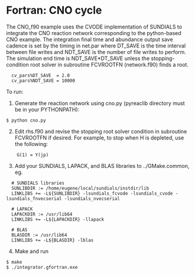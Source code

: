 # Fortran: CNO cycle

The CNO_f90 example uses the CVODE implementation of SUNDIALS to
integrate the CNO reaction network corresponding to the python-based
CNO example. The integration final time and abundance output save
cadence is set by the timing in net.par where DT_SAVE is the time
interval between file writes and NDT_SAVE is the number of file writes
to perform. The simulation end time is NDT_SAVE*DT_SAVE unless the
stopping-condition root solver in subroutine FCVROOTFN (network.f90)
finds a root.

```
  cv_pars%DT_SAVE  = 2.0 
  cv_pars%NDT_SAVE = 10000
```

To run:

1) Generate the reaction network using cno.py (pyreaclib directory
must be in your PYTHONPATH):

```
$ python cno.py
```

2) Edit rhs.f90 and revise the stopping root solver condition in
subroutine FCVROOTFN if desired. For example, to stop when H is
depleted, use the following:

```
    G(1) = Y(jp)
```

3) Add your SUNDIALS, LAPACK, and BLAS libraries to ../GMake.common, eg.

```
  # SUNDIALS libraries
  SUNLIBDIR := /home/eugene/local/sundials/instdir/lib
  LINKLIBS += -L${SUNLIBDIR} -lsundials_fcvode -lsundials_cvode -lsundials_fnvecserial -lsundials_nvecserial

  # LAPACK
  LAPACKDIR := /usr/lib64
  LINKLIBS += -L${LAPACKDIR} -llapack

  # BLAS	 
  BLASDIR := /usr/lib64
  LINKLIBS += -L${BLASDIR} -lblas
```

4) Make and run

```
$ make
$ ./integrator.gfortran.exe
```